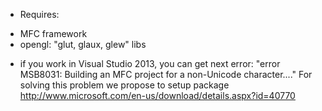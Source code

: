 
* Requires:
- MFC framework
- opengl: "glut, glaux, glew" libs



* if you work in Visual Studio 2013, you can get next error: "error MSB8031: Building an MFC project for a non-Unicode character...."
  For solving this problem we propose to setup package http://www.microsoft.com/en-us/download/details.aspx?id=40770